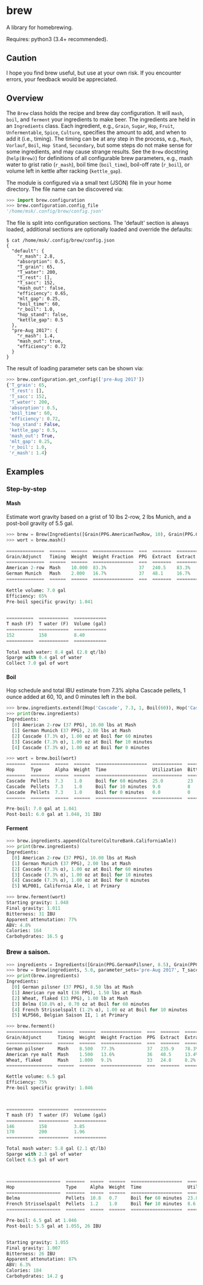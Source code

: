 # brew

A library for homebrewing.

Requires: python3 (3.4+ recommended).


## Caution
I hope you find brew useful, but use at your own risk.  If you
encounter errors, your feedback would be appreciated.

## Overview

The `Brew` class holds the recipe and brew day configuration.  It will `mash`, `boil`, and `ferment` your ingredients to make beer.  The ingredients are held in an `Ingredients` class.  Each ingredient, e.g., `Grain`, `Sugar`, `Hop`, `Fruit`, `Unfermentable`, `Spice`, `Culture`, specifies the amount to add, and when to add it (i.e., timing).  The timing can be at any step in the process, e.g., `Mash`, `Vorlauf`, `Boil`, `Hop Stand`, `Secondary`, but some steps do not make sense for some ingredients, and may cause strange results.  See the `Brew` docstring (`help(Brew)`) for definitions of all configurable brew parameters, e.g., mash water to grist ratio (`r_mash`), boil time (`boil_time`), boil-off rate (`r_boil`), or volume left in kettle after racking (`kettle_gap`).

The module is configured via a small text (JSON) file in your home directory.  The file name can be discovered via:
```python
>>> import brew.configuration
>>> brew.configuration.config_file
'/home/msk/.config/brew/config.json'
```
The file is split into configuration sections.  The 'default' section is always loaded, additional sections are optionally loaded and override the defaults:
```
$ cat /home/msk/.config/brew/config.json
{
  "default": {
    "r_mash": 2.8,
    "absorption": 0.5,
    "T_grain": 65,
    "T_water": 200,
    "T_rest": [],
    "T_sacc": 152,
    "mash_out": false,
    "efficiency": 0.65,
    "mlt_gap": 0.25,
    "boil_time": 60,
    "r_boil": 1.0,
    "hop_stand": false,
    "kettle_gap": 0.5
  },
  "pre-Aug 2017": {
    "r_mash": 1.4,
    "mash_out": true,
    "efficiency": 0.72
  }
}
```
The result of loading parameter sets can be shown via:
```python
>>> brew.configuration.get_config(['pre-Aug 2017'])
{'T_grain': 65,
 'T_rest': [],
 'T_sacc': 152,
 'T_water': 200,
 'absorption': 0.5,
 'boil_time': 60,
 'efficiency': 0.72,
 'hop_stand': False,
 'kettle_gap': 0.5,
 'mash_out': True,
 'mlt_gap': 0.25,
 'r_boil': 1.0,
 'r_mash': 1.4}
```

## Examples
### Step-by-step

#### Mash

Estimate wort gravity based on a grist of 10 lbs 2-row, 2 lbs Munich,
and a post-boil gravity of 5.5 gal.

```python
>>> brew = Brew(Ingredients([Grain(PPG.AmericanTwoRow, 10), Grain(PPG.GermanMunich, 2)]), 5.5)
>>> wort = brew.mash()

==============  ======  ======  ===============  ===  =======  ================
Grain/Adjunct   Timing  Weight  Weight Fraction  PPG  Extract  Extract Fraction
==============  ======  ======  ===============  ===  =======  ================
American 2-row  Mash    10.000  83.3%            37   240.5    83.3%           
German Munich   Mash    2.000   16.7%            37   48.1     16.7%           
==============  ======  ======  ===============  ===  =======  ================
  
Kettle volume: 7.0 gal
Efficiency: 65%
Pre-boil specific gravity: 1.041
  

==========  ===========  ============
T mash (F)  T water (F)  Volume (gal)
==========  ===========  ============
152         158          8.40        
==========  ===========  ============
  
Total mash water: 8.4 gal (2.8 qt/lb)
Sparge with 0.4 gal of water
Collect 7.0 gal of wort
```

#### Boil

Hop schedule and total IBU estimate from 7.3% alpha Cascade pellets, 1
ounce added at 60, 10, and 0 minutes left in the boil.

```python
>>> brew.ingredients.extend([Hop('Cascade', 7.3, 1, Boil(60)), Hop('Cascade', 7.3, 1, Boil(10)), Hop('Cascade', 7.3, 1, Boil(0))])
>>> print(brew.ingredients)
Ingredients:
  [0] American 2-row (37 PPG), 10.00 lbs at Mash
  [1] German Munich (37 PPG), 2.00 lbs at Mash
  [2] Cascade (7.3% α), 1.00 oz at Boil for 60 minutes
  [3] Cascade (7.3% α), 1.00 oz at Boil for 10 minutes
  [4] Cascade (7.3% α), 1.00 oz at Boil for 0 minutes

>>> wort = brew.boil(wort)
=======  =======  =====  ======  ===================  ===========  ==========
Hop      Type     Alpha  Weight  Time                 Utilization  Bitterness
=======  =======  =====  ======  ===================  ===========  ==========
Cascade  Pellets  7.3    1.0     Boil for 60 minutes  25.0         23        
Cascade  Pellets  7.3    1.0     Boil for 10 minutes  9.0          8         
Cascade  Pellets  7.3    1.0     Boil for 0 minutes   0.0          0         
=======  =======  =====  ======  ===================  ===========  ==========

Pre-boil: 7.0 gal at 1.041
Post-boil: 6.0 gal at 1.048, 31 IBU
```

#### Ferment

```python
>>> brew.ingredients.append(Culture(CultureBank.CaliforniaAle))
>>> print(brew.ingredients)
Ingredients:
  [0] American 2-row (37 PPG), 10.00 lbs at Mash
  [1] German Munich (37 PPG), 2.00 lbs at Mash
  [2] Cascade (7.3% α), 1.00 oz at Boil for 60 minutes
  [3] Cascade (7.3% α), 1.00 oz at Boil for 10 minutes
  [4] Cascade (7.3% α), 1.00 oz at Boil for 0 minutes
  [5] WLP001, California Ale, 1 at Primary

>>> brew.ferment(wort)
Starting gravity: 1.048
Final gravity: 1.011
Bitterness: 31 IBU
Apparent attenutation: 77%
ABV: 4.8%
Calories: 164
Carbohydrates: 16.5 g

```

### Brew a saison.

```python
>>> ingredients = Ingredients([Grain(PPG.GermanPilsner, 8.5), Grain(PPG.AmericanRyeMalt, 1.5), Grain(PPG.WheatFlaked, 1), Hop('Belma', 10.8, 0.7, Boil(60)), Hop('French Strisselspalt', 1.2, 1.0, Boil(10)), Culture(CultureBank.BelgianSaisonII)])
>>> brew = Brew(ingredients, 5.0, parameter_sets='pre-Aug 2017', T_sacc=[146], efficiency=0.75)
>>> print(brew.ingredients)
Ingredients:
  [0] German pilsner (37 PPG), 8.50 lbs at Mash
  [1] American rye malt (36 PPG), 1.50 lbs at Mash
  [2] Wheat, flaked (33 PPG), 1.00 lb at Mash
  [3] Belma (10.8% α), 0.70 oz at Boil for 60 minutes
  [4] French Strisselspalt (1.2% α), 1.00 oz at Boil for 10 minutes
  [5] WLP566, Belgian Saison II, 1 at Primary

>>> brew.ferment()
=================  ======  ======  ===============  ===  =======  ================
Grain/Adjunct      Timing  Weight  Weight Fraction  PPG  Extract  Extract Fraction
=================  ======  ======  ===============  ===  =======  ================
German pilsner     Mash    8.500   77.3%            37   235.9    78.3%           
American rye malt  Mash    1.500   13.6%            36   40.5     13.4%           
Wheat, flaked      Mash    1.000   9.1%             33   24.8     8.2%            
=================  ======  ======  ===============  ===  =======  ================

Kettle volume: 6.5 gal
Efficiency: 75%
Pre-boil specific gravity: 1.046



==========  ===========  ============
T mash (F)  T water (F)  Volume (gal)
==========  ===========  ============
146         158          3.85        
170         200          1.96        
==========  ===========  ============

Total mash water: 5.8 gal (2.1 qt/lb)
Sparge with 2.3 gal of water
Collect 6.5 gal of wort



====================  =======  =====  ======  ===================  ===========  ==========
Hop                   Type     Alpha  Weight  Time                 Utilization  Bitterness
====================  =======  =====  ======  ===================  ===========  ==========
Belma                 Pellets  10.8   0.7     Boil for 60 minutes  23.8         24        
French Strisselspalt  Pellets  1.2    1.0     Boil for 10 minutes  8.6          1         
====================  =======  =====  ======  ===================  ===========  ==========

Pre-boil: 6.5 gal at 1.046
Post-boil: 5.5 gal at 1.055, 26 IBU


Starting gravity: 1.055
Final gravity: 1.007
Bitterness: 26 IBU
Apparent attenutation: 87%
ABV: 6.3%
Calories: 184
Carbohydrates: 14.2 g
```
